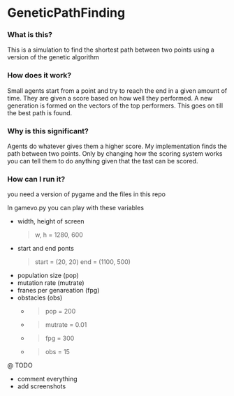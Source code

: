 # GeneticPathFinding

### What is this?
This is a simulation to find the shortest path between two points using a version of the genetic algorithm

### How does it work?
Small agents start from a point and try to reach the end in a given amount of time. They are given a score based on how well they performed. A new generation is formed on the vectors of the top performers. This goes on till the best path is found.

### Why is this significant?
Agents do whatever gives them a higher score. My implementation finds the path between two points. Only by changing how the scoring system works you can tell them to do anything given that the tast can be scored. 

### How can I run it?
you need a version of pygame and the files in this repo

In gamevo.py you can play with these variables
* width, height of screen
  > w, h = 1280, 600
* start and end ponts
  >start = (20, 20)
  >end = (1100, 500)
* population size (pop)
* mutation rate (mutrate)
* franes per genareation (fpg)
* obstacles (obs)
  * >pop = 200
  * >mutrate = 0.01
  * >fpg = 300
  * >obs = 15
  

@ TODO

* comment everything
* add screenshots
